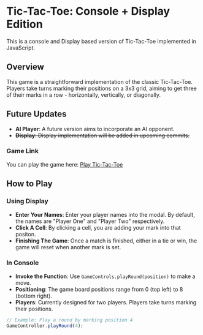 # Tic-Tac-Toe: Console + Display Edition

This is a console and Display based version of Tic-Tac-Toe implemented in JavaScript.

## Overview

This game is a straightforward implementation of the classic Tic-Tac-Toe. Players take turns marking their positions on a 3x3 grid, aiming to get three of their marks in a row - horizontally, vertically, or diagonally.

## Future Updates

- **AI Player**: A future version aims to incorporate an AI opponent.
- ~~**Display**: Display implementation will be added in upcoming commits.~~

### Game Link

You can play the game here: [Play Tic-Tac-Toe](https://haxaru.github.io/tic-tac-toe/)

## How to Play

### Using Display

- **Enter Your Names**: Enter your player names into the modal. By default, the names are "Player One" and "Player Two" respectively.
- **Click A Cell**: By clicking a cell, you are adding your mark into that positon.
- **Finishing The Game**: Once a match is finished, either in a tie or win, the game will reset when another mark is set.

### In Console

- **Invoke the Function**: Use `GameControls.playRound(position)` to make a move.
- **Positioning**: The game board positions range from 0 (top left) to 8 (bottom right).
- **Players**: Currently designed for two players. Players take turns marking their positions.

```javascript
// Example: Play a round by marking position 4
GameController.playRound(4);
```
